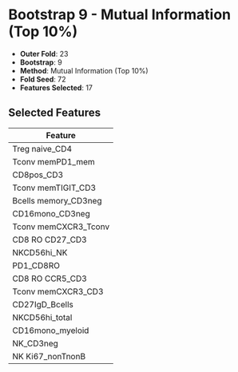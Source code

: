 # Bootstrap 9 - Mutual Information (Top 10%)

- **Outer Fold**: 23
- **Bootstrap**: 9
- **Method**: Mutual Information (Top 10%)
- **Fold Seed**: 72
- **Features Selected**: 17

## Selected Features

| Feature |
|---------|
| Treg naive_CD4 |
| Tconv memPD1_mem |
| CD8pos_CD3 |
| Tconv memTIGIT_CD3 |
| Bcells memory_CD3neg |
| CD16mono_CD3neg |
| Tconv memCXCR3_Tconv |
| CD8 RO CD27_CD3 |
| NKCD56hi_NK |
| PD1_CD8RO |
| CD8 RO CCR5_CD3 |
| Tconv memCXCR3_CD3 |
| CD27IgD_Bcells |
| NKCD56hi_total |
| CD16mono_myeloid |
| NK_CD3neg |
| NK Ki67_nonTnonB |
